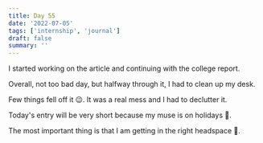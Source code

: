 ```yaml
---
title: Day 55
date: '2022-07-05'
tags: ['internship', 'journal']
draft: false
summary: ''
---
```


I started working on the article and continuing with the college report.

Overall, not too bad day, but halfway through it, I had to clean up my desk.

Few things fell off it 😉. It was a real mess and I had to declutter it.

Today's entry will be very short because my muse is on holidays 🤭.

The most important thing is that I am getting in the right headspace 💪.
